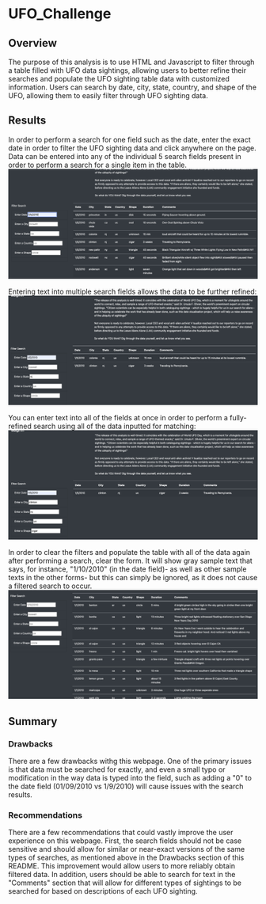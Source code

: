 # UFO_Challenge

## Overview

The purpose of this analysis is to use HTML and Javascript to filter through a table filled with UFO data sightings, allowing users to better refine their searches and populate the UFO sighting table data with customized information. Users can search by date, city, state, country, and shape of the UFO, allowing them to easily filter through UFO sighting data. 


## Results

In order to perform a search for one field such as the date, enter the exact date in order to filter the UFO sighting data and click anywhere on the page. Data can be entered into any of the individual 5 search fields present in order to perform a search for a single item in the table. 
![UFODataFilter1](https://github.com/tylerfallon/UFO_Challenge/blob/main/static/images/ufo2date.png?raw=true)


Entering text into multiple search fields allows the data to be further refined:
![UFODataFilter3](https://github.com/tylerfallon/UFO_Challenge/blob/main/static/images/ufo3multi.png?raw=true)

You can enter text into all of the fields at once in order to perform a fully-refined search using all of the data inputted for matching:
![UFODataFilter4](https://github.com/tylerfallon/UFO_Challenge/blob/main/static/images/ufo4all.png?raw=true)


In order to clear the filters and populate the table with all of the data again after performing a search, clear the form. It will show gray sample text that says, for instance, "1/10/2010" (in the date field)- as well as other sample texts in the other forms- but this can simply be ignored, as it does not cause a filtered search to occur. 
![UFODataFilter2](https://github.com/tylerfallon/UFO_Challenge/blob/main/static/images/ufo1fields.png?raw=true)


## Summary

### Drawbacks 

There are a few drawbacks withg this webpage. One of the primary issues is that data must be searched for exactly, and even a small typo or modification in the way data is typed into the field, such as adding a "0" to the date field (01/09/2010 vs 1/9/2010) will cause issues with the search results. 

### Recommendations 

There are a few recommendations that could vastly improve the user experience on this webpage. First, the search fields should not be case sensitive and should allow for similar or near-exact versions of the same types of searches, as mentioned above in the Drawbacks section of this README. This improvement would allow users to more reliably obtain filtered data. In addition, users should be able to search for text in the "Comments" section that will allow for different types of sightings to be searched for based on descriptions of each UFO sighting. 
